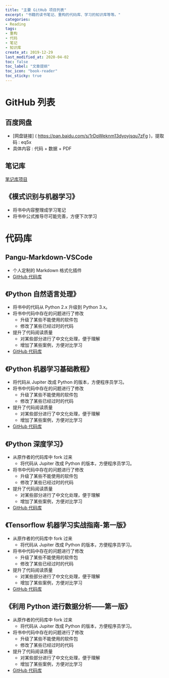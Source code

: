 ```yaml
---
title: "主要 GitHub 项目列表"
excerpt: "书籍的读书笔记、重构的代码库、学习的知识库等等。"
categories:
- Reading
tags:
- 重构
- 代码
- 笔记
- 知识库
create_at: 2019-12-29
last_modified_at: 2020-04-02
toc: false
toc_label: "文章提纲"
toc_icon: "book-reader"
toc_sticky: true
---
```


# GitHub 列表

## 百度网盘

- [网盘链接] ( https://pan.baidu.com/s/1rDpWeknm13dyoyjsqu7zFg )，提取码 : eq5x
- 具体内容 : 代码 + 数据 + PDF

## 笔记库

 [笔记库项目](https://github.com/zhuyuanxiang/StudyNotes-CN)

## 《模式识别与机器学习》

- 将书中内容整理成学习笔记
- 将书中公式推导尽可能完善，方便下次学习

# 代码库

## Pangu-Markdown-VSCode

- 个人定制的 Markdown 格式化插件
- [GitHub 代码库](https://github.com/zhuyuanxiang/pangu-markdown-vscode)

## 《Python 自然语言处理》

- 将书中的代码从 Python 2.x 升级到 Python 3.x。
- 将书中代码中存在的问题进行了修改
  - 升级了某些不能使用的软件包
  - 修改了某些已经过时的代码
- 提升了代码阅读质量
  - 对某些部分进行了中文化处理，便于理解
  - 增加了某些案例，方便对比学习
- [GitHub 代码库](https://github.com/zhuyuanxiang/NLTK-Python-CN)

## 《Python 机器学习基础教程》

- 将代码从 Jupiter 改成 Python 的版本，方便程序员学习。
- 将书中代码中存在的问题进行了修改
  - 升级了某些不能使用的软件包
  - 修改了某些已经过时的代码
- 提升了代码阅读质量
  - 对某些部分进行了中文化处理，便于理解
  - 增加了某些案例，方便对比学习
- [GitHub 代码库](https://github.com/zhuyuanxiang/introduction_to_ml_with_python)

## 《Python 深度学习》

- 从原作者的代码库中 fork 过来
  - 将代码从 Jupiter 改成 Python 的版本，方便程序员学习。
- 将书中代码中存在的问题进行了修改
  - 升级了某些不能使用的软件包
  - 修改了某些已经过时的代码
- 提升了代码阅读质量
  - 对某些部分进行了中文化处理，便于理解
  - 增加了某些案例，方便对比学习
- [GitHub 代码库](https://github.com/zhuyuanxiang/deep-learning-with-python-notebooks)

## 《Tensorflow 机器学习实战指南-第一版》

- 从原作者的代码库中 fork 过来
  - 将代码从 Jupiter 改成 Python 的版本，方便程序员学习。
- 将书中代码中存在的问题进行了修改
  - 升级了某些不能使用的软件包
  - 修改了某些已经过时的代码
- 提升了代码阅读质量
  - 对某些部分进行了中文化处理，便于理解
  - 增加了某些案例，方便对比学习
- [GitHub 代码库](https://github.com/zhuyuanxiang/tensorflow_cookbook)

## 《利用 Python 进行数据分析——第一版》

- 从原作者的代码库中 fork 过来
  - 将代码从 Jupiter 改成 Python 的版本，方便程序员学习。
- 将书中代码中存在的问题进行了修改
  - 升级了某些不能使用的软件包
  - 修改了某些已经过时的代码
- 提升了代码阅读质量
  - 对某些部分进行了中文化处理，便于理解
  - 增加了某些案例，方便对比学习
- [GitHub 代码库](https://github.com/zhuyuanxiang/pydata-book)

